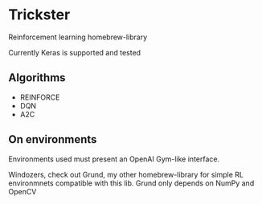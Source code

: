 # Trickster
Reinforcement learning homebrew-library

Currently Keras is supported and tested

## Algorithms
- REINFORCE
- DQN
- A2C

## On environments

Environments used must present an OpenAI Gym-like interface.

Windozers, check out Grund, my other homebrew-library for simple RL environmnets compatible with this lib.
Grund only depends on NumPy and OpenCV
